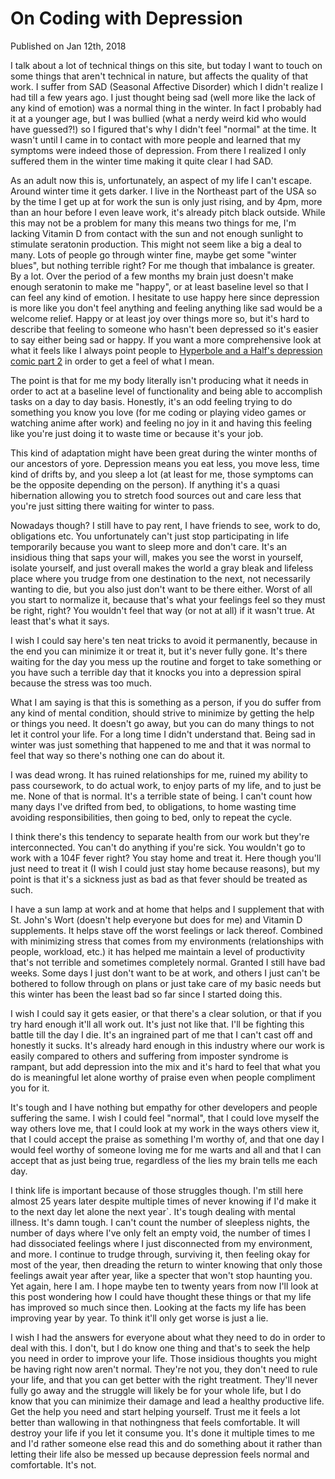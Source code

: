 # On Coding with Depression
Published on Jan 12th, 2018

I talk about a lot of technical things on this site, but today I want to touch
on some things that aren't technical in nature, but affects the quality of that
work. I suffer from SAD (Seasonal Affective Disorder) which I didn't realize I had
till a few years ago. I just thought being sad (well more like the lack
of any kind of emotion) was a normal thing in the winter. In fact I probably had
it at a younger age, but I was bullied (what a nerdy weird kid who would have guessed?!)
so I figured that's why I didn't feel "normal" at the time. It wasn't until
I came in to contact with more people and learned that my symptoms were indeed
those of depression. From there I realized I only suffered them in the winter time
making it quite clear I had SAD.

As an adult now this is, unfortunately, an aspect of my life I can't
escape. Around winter time it gets darker. I live in the Northeast part of the USA
so by the time I get up at for work the sun is only just rising, and by 4pm,
more than an hour before I even leave work, it's already pitch black
outside. While this may not be a problem for many this means two things for me,
I'm lacking Vitamin D from contact with the sun and not enough sunlight to
stimulate seratonin production. This might not seem like a big a deal to many.
Lots of people go through winter fine, maybe get some "winter blues", but nothing
terrible right? For me though that imbalance is greater. By a lot. Over the period
of a few months my brain just doesn't make enough seratonin to make me "happy", or
at least baseline level so that I can feel any kind of emotion. I hesitate to
use happy here since depression is more like you don't feel anything and feeling
anything like sad would be a welcome relief. Happy or at least joy over things
more so, but it's hard to describe that feeling to someone who hasn't been
depressed so it's easier to say either being sad or happy. If you want a more
comprehensive look at what it feels like I always point people to [Hyperbole and
a Half's depression comic part 2](https://hyperboleandahalf.blogspot.com/2013/05/depression-part-two.html)
in order to get a feel of what I mean.

The point is that for me my body literally isn't producing what it
needs in order to act at a baseline level of functionality and being able to
accomplish tasks on a day to day basis. Honestly, it's an odd feeling trying to do something
you know you love (for me coding or playing video games or watching anime after work)
and feeling no joy in it and having this feeling like you're just doing it to waste time or
because it's your job.

This kind of adaptation might have been great during the winter months of our
ancestors of yore. Depression means you eat less, you move less, time kind of
drifts by, and you sleep a lot (at least for me, those symptoms can be the
opposite depending on the person). If anything it's a quasi hibernation allowing
you to stretch food sources out and care less that you're just sitting there
waiting for winter to pass.

Nowadays though? I still have to pay rent, I have friends to see, work to do,
obligations etc. You unfortunately can't just stop participating in life temporarily
because you want to sleep more and don't care. It's an insidious thing that
saps your will, makes you see the worst in yourself, isolate yourself, and just
overall makes the world a gray bleak and lifeless place where you trudge from
one destination to the next, not necessarily wanting to die, but you also just
don't want to be there either. Worst of all you start to normalize it, because
that's what your feelings feel so they must be right, right? You wouldn't feel
that way (or not at all) if it wasn't true. At least that's what it says.

I wish I could say here's ten neat tricks to avoid it permanently, because in the
end you can minimize it or treat it, but it's never fully gone. It's there waiting for
the day you mess up the routine and forget to take something or you have such a
terrible day that it knocks you into a depression spiral because the stress was
too much.

What I am saying is that this is something as a person, if you do suffer from
any kind of mental condition, should strive to minimize by getting the help or
things you need. It doesn't go away, but you can do many things to not let it
control your life. For a long time I didn't understand that. Being sad in winter
was just something that happened to me and that it was normal to feel that way so there's
nothing one can do about it.

I was dead wrong. It has ruined relationships for me, ruined my ability to pass
coursework, to do actual work, to enjoy parts of my life, and to just be me.
None of that is normal. It's a terrible state of being. I can't count how many
days I've drifted from bed, to obligations, to home wasting time avoiding
responsibilities, then going to bed, only to repeat the cycle.

I think there's this tendency to separate health from our work but they're
interconnected. You can't do anything if you're sick. You wouldn't go to work with
a 104F fever right? You stay home and treat it. Here though you'll just need to
treat it (I wish I could just stay home because reasons), but my point is that
it's a sickness just as bad as that fever should be treated as such.

I have a sun lamp at work and at home that helps and I supplement that with St.
John's Wort (doesn't help everyone but does for me) and Vitamin D supplements.
It helps stave off the worst feelings or lack thereof. Combined with minimizing
stress that comes from my environments (relationships with people, workload,
etc.) it has helped me maintain a level of productivity that's not terrible and
sometimes completely normal. Granted I still have bad weeks. Some days I just
don't want to be at work, and others I just can't be bothered to follow through
on plans or just take care of my basic needs but this winter has been the least
bad so far since I started doing this.

I wish I could say it gets easier, or that there's a clear solution, or that if
you try hard enough it'll all work out. It's just not like that. I'll be
fighting this battle till the day I die. It's an ingrained part of me that
I can't cast off and honestly it sucks. It's already hard enough in this
industry where our work is easily compared to others and suffering from imposter
syndrome is rampant, but add depression into the mix and it's hard to feel that
what you do is meaningful let alone worthy of praise even when people compliment
you for it.

It's tough and I have nothing but empathy for other developers and people
suffering the same. I wish I could feel "normal", that I could love myself the
way others love me, that I could look at my work in the ways others view it,
that I could accept the praise as something I'm worthy of, and that one day
I would feel worthy of someone loving me for me warts and all and that I can
accept that as just being true, regardless of the lies my brain tells me each
day.

I think life is important because of those struggles though. I'm still here
almost 25 years later despite multiple times of never knowing if I'd make it
to the next day let alone the next year`. It's tough dealing with mental illness.
It's damn tough. I can't count the number of sleepless nights, the number of days
where I've only felt an empty void, the number of times I had dissociated feelings
where I just disconnected from my environment, and more. I continue to trudge through,
surviving it, then feeling okay for most of the year, then dreading the return
to winter knowing that only those feelings await year after year, like a specter
that won't stop haunting you. Yet again, here I am. I hope maybe ten to twenty
years from now I'll look at this post wondering how I could have thought these
things or that my life has improved so much since then. Looking at the facts my
life has been improving year by year. To think it'll only get worse is just
a lie.

I wish I had the answers for everyone about what they need to do in order to
deal with this. I don't, but I do know one thing and that's to seek the help you
need in order to improve your life. Those insidious thoughts you might be having
right now aren't normal. They're not you, they don't need to rule your life, and
that you can get better with the right treatment. They'll never fully go away
and the struggle will likely be for your whole life, but I do know that you can
minimize their damage and lead a healthy productive life. Get the help you need
and start helping yourself. Trust me it feels a lot better than wallowing in
that nothingness that feels comfortable. It will destroy your life if you let it
consume you. It's done it multiple times to me and I'd rather someone else read
this and do something about it rather than letting their life also be messed up
because depression feels normal and comfortable. It's not.
